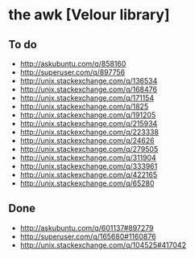 the awk [Velour library]
========================

To do
-------------------------------
- http://askubuntu.com/q/858160
- http://superuser.com/q/897756
- http://unix.stackexchange.com/q/136534
- http://unix.stackexchange.com/q/168476
- http://unix.stackexchange.com/q/171154
- http://unix.stackexchange.com/q/1825
- http://unix.stackexchange.com/q/191205
- http://unix.stackexchange.com/q/215934
- http://unix.stackexchange.com/q/223338
- http://unix.stackexchange.com/q/24626
- http://unix.stackexchange.com/q/279505
- http://unix.stackexchange.com/q/311904
- http://unix.stackexchange.com/q/333961
- http://unix.stackexchange.com/q/422165
- http://unix.stackexchange.com/q/65280

Done
--------------------------------------
- http://askubuntu.com/q/601137#897279
- http://superuser.com/q/165680#1160876
- http://unix.stackexchange.com/q/104525#417042

